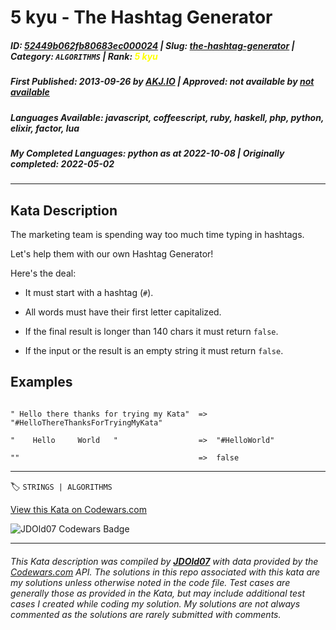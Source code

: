 # 5 kyu - The Hashtag Generator

##### **ID**: [52449b062fb80683ec000024](https://www.codewars.com/kata/52449b062fb80683ec000024) | **Slug**: [the-hashtag-generator](https://www.codewars.com/kata/52449b062fb80683ec000024) | **Category**: `ALGORITHMS` | **Rank**: <span style="color:yellow">5 kyu</span>

##### **First Published**: 2013-09-26 ***by*** [AKJ.IO](https://www.codewars.com/users/AKJ.IO) | **Approved**: *not available* ***by*** [*not available*](*https://www.codewars.com*)

##### **Languages Available**: javascript, coffeescript, ruby, haskell, php, python, elixir, factor, lua

##### **My Completed Languages**: python ***as at*** 2022-10-08 | **Originally completed**: 2022-05-02

---

## Kata Description


The marketing team is spending way too much time typing in hashtags.   

Let's help them with our own Hashtag Generator!



Here's the deal:



- It must start with a hashtag (`#`).

- All words must have their first letter capitalized.

- If the final result is longer than 140 chars it must return `false`.

- If the input or the result is an empty string it must return `false`.





## Examples



```

" Hello there thanks for trying my Kata"  =>  "#HelloThereThanksForTryingMyKata"

"    Hello     World   "                  =>  "#HelloWorld"

""                                        =>  false

```

---


🏷 `STRINGS | ALGORITHMS`


[View this Kata on Codewars.com](https://www.codewars.com/kata/52449b062fb80683ec000024)

![](https://www.codewars.com/users/jdold07/badges/large "JDOld07 Codewars Badge")

---

###### *This Kata description was compiled by [**JDOld07**](https://tpstech.dev) with data provided by the [Codewars.com](https://www.codewars.com) API.  The solutions in this repo associated with this kata are my solutions unless otherwise noted in the code file.  Test cases are generally those as provided in the Kata, but may include additional test cases I created while coding my solution.  My solutions are not always commented as the solutions are rarely submitted with comments.*
